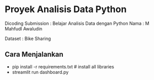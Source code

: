# Proyek Analisis Data Python
Dicoding Submission : Belajar Analisis Data dengan Python
Nama : M Mahfudl Awaludin

Dataset : Bike Sharing

## Cara Menjalankan 
- pip install -r requirements.txt # install all libraries
- streamlit run dashboard.py

